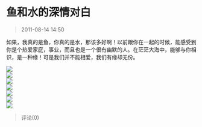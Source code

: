 # 鱼和水的深情对白

> 2011-08-14 14:50

如果，我真的是鱼，你真的是水，那该多好啊！以前跟你在一起的时候，能感受到你是个热爱家庭，事业，而且也是一个很有幽默的人。在茫茫大海中，能够与你相识，是一种缘！可是我们并不能相爱，我们有缘却无份。

[![](https://pan.4a1801.life:11443/d/NAS/Qzone_wyf/Blogs/images/13550746)](https://pan.4a1801.life:11443/d/NAS/Qzone_wyf/Blogs/images/13550746)  
[![](https://pan.4a1801.life:11443/d/NAS/Qzone_wyf/Blogs/images/E9EEABF0)](https://pan.4a1801.life:11443/d/NAS/Qzone_wyf/Blogs/images/E9EEABF0)  
[![](https://pan.4a1801.life:11443/d/NAS/Qzone_wyf/Blogs/images/E0686C15)](https://pan.4a1801.life:11443/d/NAS/Qzone_wyf/Blogs/images/E0686C15)  
[![](https://pan.4a1801.life:11443/d/NAS/Qzone_wyf/Blogs/images/4932E279)](https://pan.4a1801.life:11443/d/NAS/Qzone_wyf/Blogs/images/4932E279)  
[![](https://pan.4a1801.life:11443/d/NAS/Qzone_wyf/Blogs/images/5FA0B12A)](https://pan.4a1801.life:11443/d/NAS/Qzone_wyf/Blogs/images/5FA0B12A)  
[![](https://pan.4a1801.life:11443/d/NAS/Qzone_wyf/Blogs/images/59012EB8)](https://pan.4a1801.life:11443/d/NAS/Qzone_wyf/Blogs/images/59012EB8)  
[![](https://pan.4a1801.life:11443/d/NAS/Qzone_wyf/Blogs/images/6F25410D)](https://pan.4a1801.life:11443/d/NAS/Qzone_wyf/Blogs/images/6F25410D)

> 评论(0)
